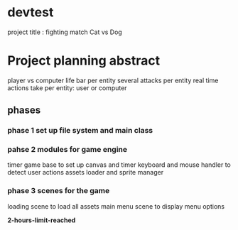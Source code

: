 # devtest
project title : fighting match Cat vs Dog 

# Project planning abstract
player vs computer
life bar per entity
several attacks per entity
real time actions take per entity: user or computer

## phases
### phase 1 set up file system and main class

### pahse 2 modules for game engine
timer
game base to set up canvas and timer
keyboard and mouse handler to detect user actions
assets loader and sprite manager

### phase 3 scenes for the game
loading scene to load all assets
main menu scene to display menu options
 
**2-hours-limit-reached**